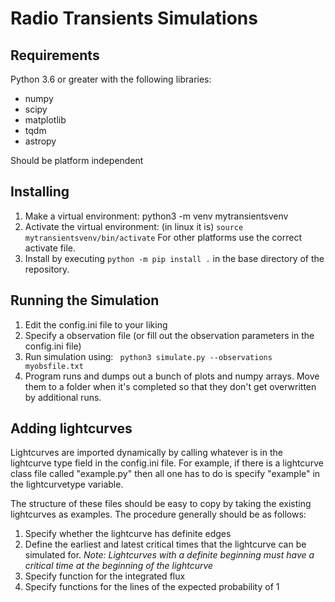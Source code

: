 # Radio Transients Simulations

## Requirements

Python 3.6 or greater with the following libraries:
* numpy
* scipy
* matplotlib
* tqdm 
* astropy

Should be platform independent

## Installing

1. Make a virtual environment: python3 -m venv mytransientsvenv
2. Activate the virtual environment: (in linux it is) ```source mytransientsvenv/bin/activate``` For other platforms use the correct activate file. 
3. Install by executing ```python -m pip install .``` in the base directory of the repository.

## Running the Simulation

1. Edit the config.ini file to your liking
2. Specify a observation file (or fill out the observation parameters in the config.ini file)
3. Run simulation using:
``` python3 simulate.py --observations myobsfile.txt```
4. Program runs and dumps out a bunch of plots and numpy arrays. Move them to a folder when it's completed so that they don't get overwritten by additional runs.


## Adding lightcurves

Lightcurves are imported dynamically by calling whatever is in the lightcurve type field in the config.ini file. 
For example, if there is a lightcurve class file called "example.py"  then all one has to do is specify "example"
in the lightcurvetype variable. 

The structure of these files should be easy to copy by taking the existing lightcurves as examples. The procedure 
generally should be as follows:

1. Specify whether the lightcurve has definite edges
2. Define the earliest and latest critical times that the lightcurve can be simulated for. 
*Note: Lightcurves with a definite beginning must have a critical time at
the beginning of the lightcurve*
3. Specify function for the integrated flux
4. Specify functions for the lines of the expected probability of 1 

